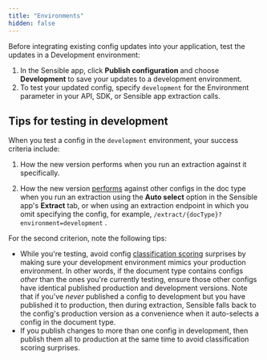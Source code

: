 ```yaml
---
title: "Environments"
hidden: false
---
```


Before integrating existing config updates into your application, test the updates in a Development environment:

1. In the Sensible app, click **Publish configuration** and choose **Development** to save your updates to a development environment.
2. To test your updated config, specify `development` for the Environment parameter in your API, SDK, or Sensible app extraction calls.

## Tips for testing in development

When you test a config in the  `development` environment, your success criteria include:

1. How the new version performs when you run an extraction against it specifically.

2. How the new version [performs](doc:fingerprint) against other configs in the doc type when you run an extraction using the **Auto select** option in the Sensible app's **Extract** tab, or when using an extraction endpoint in which you omit specifying the config, for example, `/extract/{docType}?environment=development` .


For the second criterion, note the following tips:  

- While you're testing, avoid config [classification scoring](doc:fingerprint) surprises by making sure your development environment mimics your production environment. In other words, if the document type contains configs *other* than the ones you're currently testing, ensure those other configs have identical published production and development versions. Note that if you've *never* published a config to development but you have published it to production, then during extraction, Sensible falls back to the config's production version as a convenience when it auto-selects a config in the document type.
-  If you publish changes to more than one config in development, then publish them all to production at the same time to avoid classification scoring surprises.  
